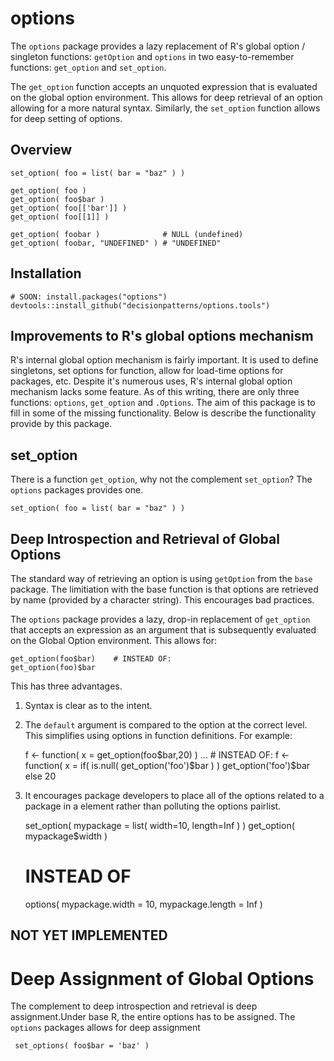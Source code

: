 # options

The `options` package provides a lazy replacement of R's global option / 
singleton functions: `getOption` and `options` in two easy-to-remember 
functions: `get_option` and `set_option`.

The `get_option` function accepts an unquoted expression that is evaluated on 
the global option environment. This allows for deep retrieval of an option 
allowing for a more natural syntax. Similarly, the `set_option` function allows 
for deep setting of options.

## Overview 

    set_option( foo = list( bar = "baz" ) )
   
    get_option( foo )
    get_option( foo$bar )
    get_option( foo[['bar']] )
    get_option( foo[[1]] )

    get_option( foobar )              # NULL (undefined)
    get_option( foobar, "UNDEFINED" ) # "UNDEFINED"
    

## Installation 

    # SOON: install.packages("options")
    devtools::install_github("decisionpatterns/options.tools")
   

## Improvements to R's global options mechanism

R's internal global option mechanism is fairly important.  It is used to define singletons, set options for function, allow for load-time options for packages, etc.  Despite it's numerous uses, R's internal global option mechanism lacks some feature. As of this writing, there are only three functions: `options`, `get_option` and `.Options`.  The aim of this package is to fill in some of the missing functionality. Below is describe the functionality provide by this package.


## set_option

There is a function `get_option`, why not the complement `set_option`?  The `options` packages provides one.

    set_option( foo = list( bar = "baz" ) )


## Deep Introspection and Retrieval of Global Options

The standard way of retrieving an option is using `getOption` from the `base` package. The limitiation with the base function is that options are retrieved by name (provided by a character string). This encourages bad practices.  

The `options` package provides a lazy, drop-in replacement of `get_option` that accepts an expression as an argument that is subsequently evaluated on the Global Option environment. This allows for:

    get_option(foo$bar)    # INSTEAD OF:
    get_option(foo)$bar    

This has three advantages. 

1. Syntax is clear as to the intent. 
2. The `default` argument is compared to the option at the correct level. This simplifies using options in function definitions.  For example:

    f <- function( x = get_option(foo$bar,20) ) ...   # INSTEAD OF:
    f <- function( x = if( is.null( get_option('foo')$bar ) ) get_option('foo')$bar else 20 

3. It encourages package developers to place all of the options related to a package in a element rather than polluting the options pairlist. 

    set_option( mypackage = list( width=10, length=Inf ) ) 
    get_option( mypackage$width )
    
    # INSTEAD OF 
    options( mypackage.width = 10, mypackage.length = Inf )
  

## NOT YET IMPLEMENTED 

# Deep Assignment of Global Options

The complement to deep introspection and retrieval is deep assignment.Under 
base R, the entire options has to be assigned. The `options` packages allows 
for deep assignment

     set_options( foo$bar = 'baz' )
